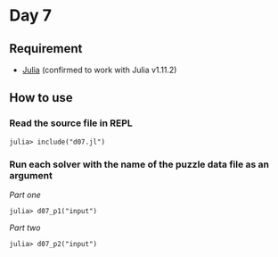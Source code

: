 # Day 7

## Requirement

* [Julia](https://julialang.org/) (confirmed to work with Julia v1.11.2)

## How to use

### Read the source file in REPL

```console
julia> include("d07.jl")
```

### Run each solver with the name of the puzzle data file as an argument

*Part one*

```console
julia> d07_p1("input")
```

*Part two*

```console
julia> d07_p2("input")
```
